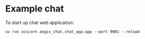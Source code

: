 # Example chat


To start up chat web application:
```commandline
uv run uvicorn aegis_chat.chat_app:app --port 9001 --reload
```